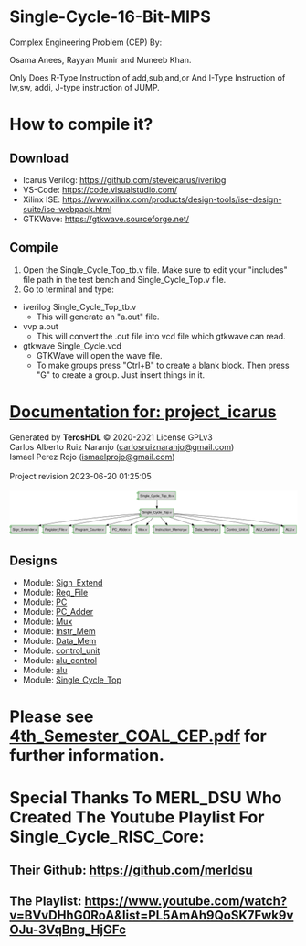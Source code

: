 # Single-Cycle-16-Bit-MIPS
Complex Engineering Problem (CEP) By:


Osama Anees, Rayyan Munir and Muneeb Khan.


Only Does R-Type Instruction of add,sub,and,or And I-Type Instruction of lw,sw, addi, J-type instruction of JUMP.
# How to compile it?
## Download 
+ Icarus Verilog: https://github.com/steveicarus/iverilog
+ VS-Code: https://code.visualstudio.com/
+ Xilinx ISE: https://www.xilinx.com/products/design-tools/ise-design-suite/ise-webpack.html
+ GTKWave: https://gtkwave.sourceforge.net/
## Compile
1. Open the Single_Cycle_Top_tb.v file. Make sure to edit your "includes" file path in the test bench and Single_Cycle_Top.v file.
2. Go to terminal and type: 
  + iverilog Single_Cycle_Top_tb.v
    + This will generate an "a.out" file.
  + vvp a.out
    + This will convert the .out file into vcd file which gtkwave can read.
  + gtkwave Single_Cycle.vcd
    + GTKWave will open the wave file.
    + To make groups press "Ctrl+B" to create a blank block. Then press "G" to create a group. Just insert things in it.


# [Documentation for: project_icarus](https://0sama-mirza.github.io/Single-Cycle-16-Bit-MIPS/Doc/index.html)

Generated by **TerosHDL** © 2020-2021 License GPLv3<br>Carlos Alberto Ruiz Naranjo (carlosruiznaranjo@gmail.com)<br>Ismael Perez Rojo (ismaelprojo@gmail.com)<br><br>Project revision 2023-06-20 01:25:05<br><br>
![system](Doc/doc_internal/dependency_graph.svg "System")
## Designs

- Module: [Sign_Extend ](Doc/doc_internal/Sign_Extender.md)
- Module: [Reg_File ](Doc/doc_internal/Register_File.md)
- Module: [PC ](Doc/doc_internal/Program_Counter.md)
- Module: [PC_Adder ](Doc/doc_internal/PC_Adder.md)
- Module: [Mux ](Doc/doc_internal/Mux.md)
- Module: [Instr_Mem ](Doc/doc_internal/Instruction_Memory.md)
- Module: [Data_Mem ](Doc/doc_internal/Data_Memory.md)
- Module: [control_unit ](Doc/doc_internal/Control_Unit.md)
- Module: [alu_control ](Doc/doc_internal/ALU_Control.md)
- Module: [alu ](Doc/doc_internal/ALU.md)
- Module: [Single_Cycle_Top ](Doc/doc_internal/Single_Cycle_Top.md)



# Please see [4th_Semester_COAL_CEP.pdf](https://github.com/0sama-Mirza/Single-Cycle-16-Bit-MIPS/blob/main/Doc/4th_Semester_COAL_CEP.pdf) for further information.
# Special Thanks To MERL_DSU Who Created The Youtube Playlist For Single_Cycle_RISC_Core:
## Their Github: https://github.com/merldsu
## The Playlist: https://www.youtube.com/watch?v=BVvDHhG0RoA&list=PL5AmAh9QoSK7Fwk9vOJu-3VqBng_HjGFc

